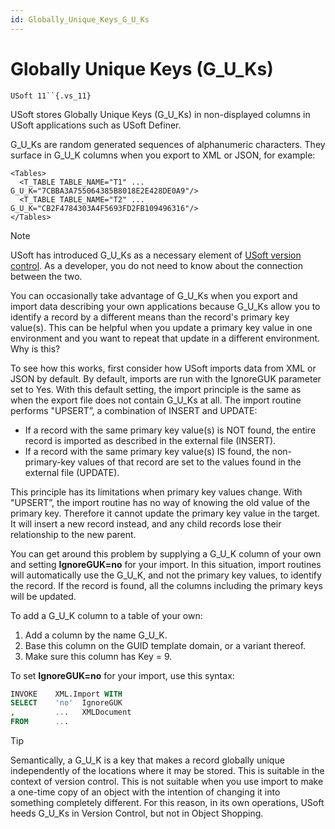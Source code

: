 ```yaml
---
id: Globally_Unique_Keys_G_U_Ks
---
```


# Globally Unique Keys (G_U_Ks)

`USoft 11``{.vs_11}`

USoft stores Globally Unique Keys (G_U_Ks) in non-displayed columns in USoft applications such as USoft Definer.

G_U_Ks are random generated sequences of alphanumeric characters. They surface in G_U_K columns when you export to XML or JSON, for example:

```language-xml
<Tables>
  <T_TABLE TABLE_NAME="T1" ... G_U_K="7CBBA3A755064385B8018E2E428DE0A9"/>
  <T_TABLE TABLE_NAME="T2" ... G_U_K="CB2F4784303A4F5693FD2FB109496316"/>
</Tables>
```

> [!NOTE]
> USoft has introduced G_U_Ks as a necessary element of [USoft version control](/docs/Repositories/Version%20control/Versioncontrolled%20repositories.md). As a developer, you do not need to know about the connection between the two.

You can occasionally take advantage of G_U_Ks when you export and import data describing your own applications because G_U_Ks allow you to identify a record by a different means than the record's primary key value(s). This can be helpful when you update a primary key value in one environment and you want to repeat that update in a different environment. Why is this?

To see how this works, first consider how USoft imports data from XML or JSON by default. By default, imports are run with the IgnoreGUK parameter set to Yes. With this default setting, the import principle is the same as when the export file does not contain G_U_Ks at all. The import routine performs "UPSERT”, a combination of INSERT and UPDATE:

- If a record with the same primary key value(s) is NOT found, the entire record is imported as described in the external file (INSERT).
- If a record with the same primary key value(s) IS found, the non-primary-key values of that record are set to the values found in the external file (UPDATE).

This principle has its limitations when primary key values change. With "UPSERT”, the import routine has no way of knowing the old value of the primary key. Therefore it cannot update the primary key value in the target. It will insert a new record instead, and any child records lose their relationship to the new parent.

You can get around this problem by supplying a G_U_K column of your own and setting **IgnoreGUK=no** for your import. In this situation, import routines will automatically use the G_U_K, and not the primary key values, to identify the record. If the record is found, all the columns including the primary keys will be updated.

To add a G_U_K column to a table of your own:

1. Add a column by the name G_U_K.
2. Base this column on the GUID template domain, or a variant thereof.
3. Make sure this column has Key = 9.

To set **IgnoreGUK=no** for your import, use this syntax:

```sql
INVOKE    XML.Import WITH
SELECT    'no'  IgnoreGUK
,         ...   XMLDocument
FROM      ...
```

> [!TIP]
> Semantically, a G_U_K is a key that makes a record globally unique independently of the locations where it may be stored. This is suitable in the context of version control. This is not suitable when you use import to make a one-time copy of an object with the intention of changing it into something completely different.
> For this reason, in its own operations, USoft heeds G_U_Ks in Version Control, but not in Object Shopping.

 